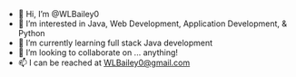 - 👋 Hi, I’m @WLBailey0
- 👀 I’m interested in Java, Web Development, Application Development, & Python
- 🌱 I’m currently learning full stack Java development
- 💞️ I’m looking to collaborate on ... anything!
- 📫 I can be reached at WLBailey0@gmail.com

<!---
WLBailey0/WLBailey0 is a ✨ special ✨ repository because its `README.md` (this file) appears on your GitHub profile.
You can click the Preview link to take a look at your changes.
--->
